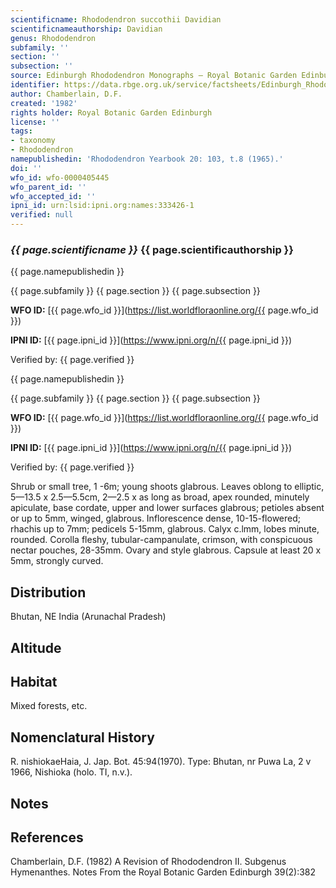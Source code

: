 ```yaml
---
scientificname: Rhododendron succothii Davidian
scientificnameauthorship: Davidian
genus: Rhododendron
subfamily: ''
section: ''
subsection: ''
source: Edinburgh Rhododendron Monographs – Royal Botanic Garden Edinburgh
identifier: https://data.rbge.org.uk/service/factsheets/Edinburgh_Rhododendron_Monographs.xhtml
author: Chamberlain, D.F.
created: '1982'
rights holder: Royal Botanic Garden Edinburgh
license: ''
tags:
- taxonomy
- Rhododendron
namepublishedin: 'Rhododendron Yearbook 20: 103, t.8 (1965).'
doi: ''
wfo_id: wfo-0000405445
wfo_parent_id: ''
wfo_accepted_id: ''
ipni_id: urn:lsid:ipni.org:names:333426-1
verified: null
---
```

### _{{ page.scientificname }}_ {{ page.scientificauthorship }}
 {{ page.namepublishedin }}

{{ page.subfamily }} {{ page.section }} {{ page.subsection }}

**WFO ID:** [{{ page.wfo_id }}](https://list.worldfloraonline.org/{{ page.wfo_id }})

**IPNI ID:** [{{ page.ipni_id }}](https://www.ipni.org/n/{{ page.ipni_id }})

Verified by: {{ page.verified }}

 {{ page.namepublishedin }}

{{ page.subfamily }} {{ page.section }} {{ page.subsection }}

**WFO ID:** [{{ page.wfo_id }}](https://list.worldfloraonline.org/{{ page.wfo_id }})

**IPNI ID:** [{{ page.ipni_id }}](https://www.ipni.org/n/{{ page.ipni_id }})

Verified by: {{ page.verified }}



Shrub or small tree, 1 -6m; young shoots glabrous. Leaves oblong to elliptic, 5—13.5 x 2.5—5.5cm, 2—2.5 x as long as broad, apex rounded, minutely apiculate, base cordate, upper and lower surfaces glabrous; petioles absent or up to 5mm, winged, glabrous. Inflorescence dense, 10-15-flowered; rhachis up to 7mm; pedicels 5-15mm, glabrous. Calyx c.lmm, lobes minute, rounded. Corolla fleshy, tubular-campanulate, crimson, with conspicuous nectar pouches, 28-35mm. Ovary and style glabrous. Capsule at least 20 x 5mm, strongly curved.

## Distribution
Bhutan, NE India (Arunachal Pradesh)

## Altitude


## Habitat
Mixed forests, etc.

## Nomenclatural History
R. nishiokaeHaia, J. Jap. Bot. 45:94(1970). Type: Bhutan, nr Puwa La, 2 v 1966, Nishioka (holo. TI, n.v.).
                       
## Notes


## References

Chamberlain, D.F. (1982) A Revision of Rhododendron II. Subgenus Hymenanthes. Notes From the Royal Botanic Garden Edinburgh 39(2):382
